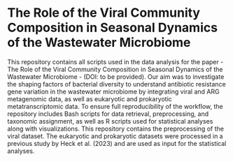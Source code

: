 # The Role of the Viral Community Composition in Seasonal Dynamics of the Wastewater Microbiome
This repository contains all scripts used in the data analysis for the paper - The Role of the Viral Community Composition in Seasonal Dynamics of the Wastewater Microbiome - (DOI: to be provided). Our aim was to investigate the shaping factors of bacterial diversity to understand antibiotic resistance gene variation in the wastewater microbiome by integrating viral and ARG metagenomic data, as well as eukaryotic and prokaryotic metatranscriptomic data.
To ensure full reproducibility of the workflow, the repository includes Bash scripts for data retrieval, preprocessing, and taxonomic assignment, as well as R scripts used for statistical analyses along with visualizations. This repository contains the preprocessing of the viral dataset. The eukaryotic and prokaryotic datasets were processed in a previous study by Heck et al. (2023) and are used as input for the statistical analyses.
